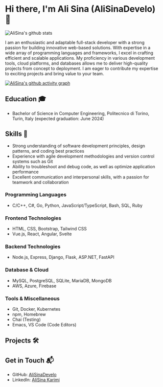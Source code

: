 

<!--
**AliSinaDevelo/AliSinaDevelo** is a ✨ _special_ ✨ repository because its `README.md` (this file) appears on your GitHub profile.

Here are some ideas to get you started:

- 🔭 I’m currently working on ...
- 🌱 I’m currently learning ...
- 👯 I’m looking to collaborate on ...
- 🤔 I’m looking for help with ...
- 💬 Ask me about ...
- 📫 How to reach me: ...
- 😄 Pronouns: ...
- ⚡ Fun fact: ...
-->

# Hi there, I'm Ali Sina (AliSinaDevelo) 👋

![AliSina's github stats](https://github-readme-stats.vercel.app/api?username=AliSinaDevelo&show_icons=true&theme=gruvbox)


<!-- ![Header Image](https://your-image-url.com)  Replace this with a header image if you have one --> 

I am an enthusiastic and adaptable full-stack developer with a strong passion for building innovative web-based solutions. With expertise in a wide array of programming languages and frameworks, I excel in crafting efficient and scalable applications. My proficiency in various development tools, cloud platforms, and databases allows me to deliver high-quality projects from concept to deployment. I am eager to contribute my expertise to exciting projects and bring value to your team.

[![AliSina's github activity graph](https://github-readme-activity-graph.vercel.app/graph?username=AliSinaDevelo)](https://github.com/AliSinaDevelo/github-readme-activity-graph)

## Education 🎓

- Bachelor of Science in Computer Engineering, Politecnico di Torino, Turin, Italy (expected graduation: June 2024)

## Skills 🚀

- Strong understanding of software development principles, design patterns, and coding best practices
- Experience with agile development methodologies and version control systems such as Git
- Ability to troubleshoot and debug code, as well as optimize application performance
- Excellent communication and interpersonal skills, with a passion for teamwork and collaboration

### Programming Languages

- C/C++, C#, Go, Python, JavaScript/TypeScript, Bash, SQL, Ruby

### Frontend Technologies

- HTML, CSS, Bootstrap, Tailwind CSS
- Vue.js, React, Angular, Svelte

### Backend Technologies

- Node.js, Express, Django, Flask, ASP.NET, FastAPI

### Database & Cloud

- MySQL, PostgreSQL, SQLite, MariaDB, MongoDB
- AWS, Azure, Firebase

### Tools & Miscellaneous

- Git, Docker, Kubernetes
- npm, Homebrew
- Chai (Testing)
- Emacs, VS Code (Code Editors)

## Projects 🛠️



## Get in Touch 📬

- GitHub: [AliSinaDevelo](https://github.com/AliSinaDevelo)
- LinkedIn: [AliSina Karimi](https://www.linkedin.com/in/alisina-karimi-43a834224/)

